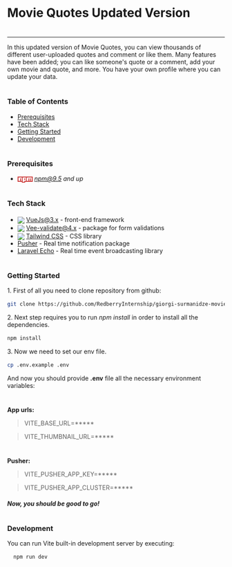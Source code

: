 <div style="display:flex; align-items: center">
  <h1 style="position:relative; top: -6px" >Movie Quotes Updated Version</h1>
</div>

---
In this updated version of Movie Quotes, you can view thousands of different user-uploaded quotes and comment or like them. Many features have been added; you can like someone's quote or a comment, add your own movie and quote, and more. You have your own profile where you can update your data.

#
### Table of Contents
* [Prerequisites](#prerequisites)
* [Tech Stack](#tech-stack)
* [Getting Started](#getting-started)
* [Development](#development)

#
### Prerequisites

* <img src="https://github.com/RedberryInternship/example-project-laravel/blob/master/readme/assets/npm.png?raw=true" width="35" style="position: relative; top: 4px" /> *npm@9.5 and up*
#
### Tech Stack

* <img src="https://www.mattbenton.io/img/logos/vue-9-logo-png-transparent-min.png" height="19" style="position: relative; top: 4px" /> [VueJs@3.x](https://vuejs.org/guide/introduction.html) - front-end framework
* <img src="https://vee-validate.logaretm.com/v4/logo.png" height="19" style="position: relative; top: 4px" /> [Vee-validate@4.x](https://vee-validate.logaretm.com/v4/) - package for form validations
* <img src="https://miro.medium.com/max/632/1*5QD8DKhOjRe-gcYjozlLNQ.png" height="19" style="position: relative; top: 4px" /> [Tailwind CSS](https://tailwindcss.com) - CSS library
* [Pusher](https://pusher.com) - Real time notification package
* [Laravel Echo](https://yobaji.github.io/vue3-google-login/) - Real time event broadcasting library

#
### Getting Started
1\. First of all you need to clone repository from github:
```sh
git clone https://github.com/RedberryInternship/giorgi-surmanidze-movie-quotes-front.git
```

2\. Next step requires you to run *npm install* in order to install all the dependencies.
```sh
npm install
```
3\. Now we need to set our env file. 
```sh
cp .env.example .env
```
And now you should provide **.env** file all the necessary environment variables:

#
**App urls:**
>VITE_BASE_URL=*****

>VITE_THUMBNAIL_URL=*****

#
**Pusher:**
>VITE_PUSHER_APP_KEY=*****

>VITE_PUSHER_APP_CLUSTER=*****

##### Now, you should be good to go!

#
### Development

You can run Vite built-in development server by executing:

```sh
  npm run dev
```